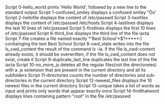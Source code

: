 Script 0-hello_world prints 'Hello World', followed by a new line to the standard output
Script 1-confused_smiley displays a confused smiley "Ôo'
Script 2-hellofile displays the content of /etc/passwd
Script 3-twofiles displays the content of /etc/passwd /etc/hosts
Script 4-lastlines displays the last 10 lines of /etc/passwd
Script 5-firstlines displays the first 10 lines of /etc/passwd
Script 6-third_line displays the third line of the file iacta
Script 7-file creates a file named exactly \*\'Best School\'\*$\?\*\*\*\*\*:) conitainging the text Best School
Script 8-cwd_state writes into the file ls_cwd_content the result of the command ls -la. if the file ls_cwd-content already exists, it should be overwritten, if the file ls_cwd_content does not exist, create it
Script 9-duplicate_last_line duplicates the last line of the file iacta
Script 10-no_more_js deletes all the regular files(not the directoreies) with a .js extension that are present in the current directory and all its subfolders
Script 11-directories counts the number of directories and sub-directories in the current directory
Script 12-newest_files displays the 10 newest files in the current directory
Script 13-unique takes a list of words as input and prints only words that appear exactly once
Script 14-findthatword displays lines containing pattern "root" in the file /etc/passwd
